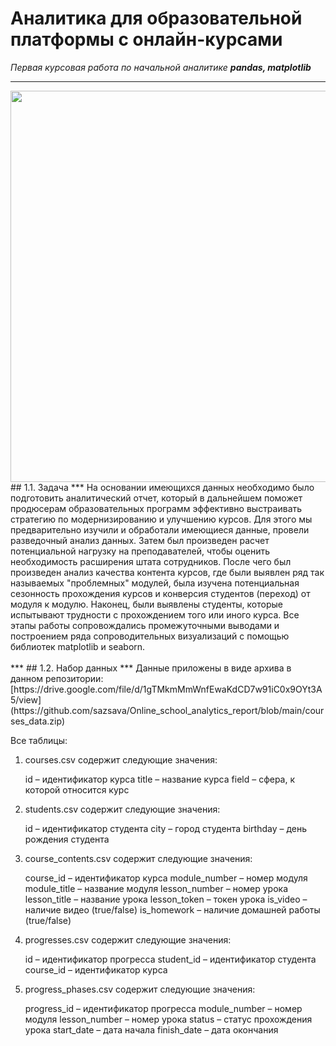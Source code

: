 # Аналитика для образовательной платформы с онлайн-курсами
*Первая курсовая работа по начальной аналитике*
***pandas, matplotlib***
***
<img src="https://img.freepik.com/free-vector/online-tutorials-concept_52683-37480.jpg?t=st=1743082175~exp=1743085775~hmac=a9f5c1efe8beac1ece8977ec746ed1de50594877bb3ab2d5fb056e8308af49d2&w=996" width="626" height="626" />
## 1.1. Задача
***
На основании имеющихся данных необходимо было подготовить аналитический отчет, который в дальнейшем поможет продюсерам образовательных программ эффективно выстраивать стратегию по модернизированию и улучшению курсов. 
Для этого мы предварительно изучили и обработали имеющиеся данные, провели разведочный анализ данных.  
Затем был произведен расчет потенциальной нагрузку на преподавателей, чтобы оценить необходимость расширения штата сотрудников. 
После чего был произведен анализ качества контента курсов, где были выявлен ряд так называемых "проблемных" модулей, была изучена потенциальная сезонность прохождения курсов и конверсия студентов (переход) от модуля к модулю.  
Наконец, были выявлены студенты, которые испытывают трудности с прохождением того или иного курса.
Все этапы работы сопровождались промежуточными выводами  и построением ряда сопроводительных визуализаций с помощью библиотек matplotlib и seaborn.
<br><br>
***
## 1.2. Набор данных
***
Данные приложены в виде архива в данном репозитории:
[https://drive.google.com/file/d/1gTMkmMmWnfEwaKdCD7w91iC0x9OYt3A5/view](https://github.com/sazsava/Online_school_analytics_report/blob/main/courses_data.zip)

Все таблицы:
1) courses.csv содержит следующие значения:

     id – идентификатор курса
     title – название курса
     field – сфера, к которой относится курс


2) students.csv содержит следующие значения:

     id – идентификатор студента
     city – город студента
     birthday – день рождения студента


3) course_contents.csv содержит следующие значения:

     course_id – идентификатор курса
     module_number – номер модуля
     module_title – название модуля
     lesson_number – номер урока
     lesson_title – название урока
     lesson_token – токен урока
     is_video – наличие видео (true/false)
     is_homework – наличие домашней работы (true/false)


4) progresses.csv содержит следующие значения:

     id – идентификатор прогресса
     student_id – идентификатор студента
     course_id – идентификатор курса


5) progress_phases.csv содержит следующие значения:

     progress_id – идентификатор прогресса
     module_number – номер модуля
     lesson_number – номер урока
     status – статус прохождения урока
     start_date – дата начала
     finish_date – дата окончания
